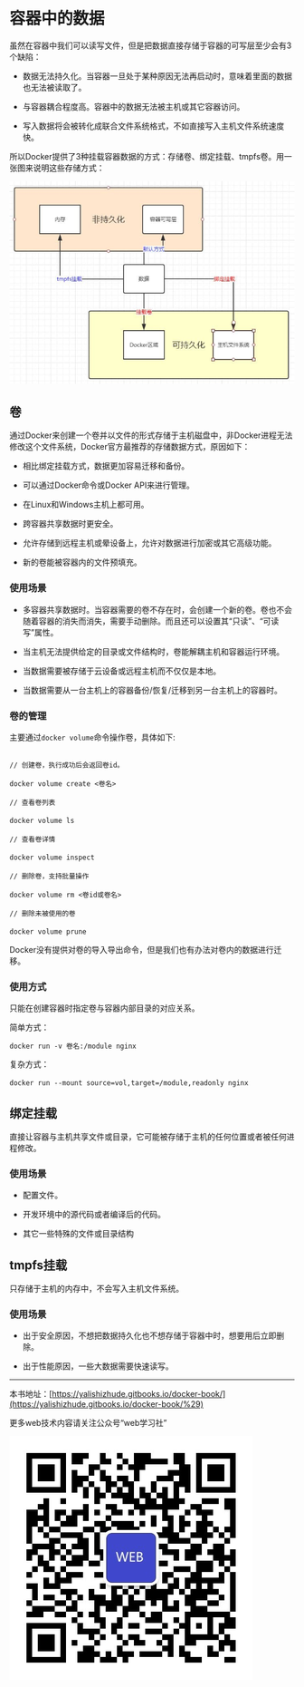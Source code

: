 # 容器中的数据

虽然在容器中我们可以读写文件，但是把数据直接存储于容器的可写层至少会有3个缺陷：

* 数据无法持久化。当容器一旦处于某种原因无法再启动时，意味着里面的数据也无法被读取了。

* 与容器耦合程度高。容器中的数据无法被主机或其它容器访问。

* 写入数据将会被转化成联合文件系统格式，不如直接写入主机文件系统速度快。

所以Docker提供了3种挂载容器数据的方式：存储卷、绑定挂载、tmpfs卷。用一张图来说明这些存储方式：

![](/assets/160b9d6ab15ac44b.jpg)

## 卷

通过Docker来创建一个卷并以文件的形式存储于主机磁盘中，非Docker进程无法修改这个文件系统，Docker官方最推荐的存储数据方式，原因如下：

* 相比绑定挂载方式，数据更加容易迁移和备份。

* 可以通过Docker命令或Docker API来进行管理。

* 在Linux和Windows主机上都可用。

* 跨容器共享数据时更安全。

* 允许存储到远程主机或晕设备上，允许对数据进行加密或其它高级功能。

* 新的卷能被容器内的文件预填充。

### 使用场景

* 多容器共享数据时。当容器需要的卷不存在时，会创建一个新的卷。卷也不会随着容器的消失而消失，需要手动删除。而且还可以设置其“只读”、“可读写”属性。

* 当主机无法提供给定的目录或文件结构时，卷能解耦主机和容器运行环境。

* 当数据需要被存储于云设备或远程主机而不仅仅是本地。

* 当数据需要从一台主机上的容器备份/恢复/迁移到另一台主机上的容器时。

### 卷的管理

主要通过`docker volume`命令操作卷，具体如下:

```

// 创建卷，执行成功后会返回卷id。

docker volume create <卷名>

// 查看卷列表

docker volume ls

// 查看卷详情

docker volume inspect

// 删除卷，支持批量操作

docker volume rm <卷id或卷名>

// 删除未被使用的卷

docker volume prune

```

Docker没有提供对卷的导入导出命令，但是我们也有办法对卷内的数据进行迁移。

### 使用方式

只能在创建容器时指定卷与容器内部目录的对应关系。

简单方式：

`docker run -v 卷名:/module nginx`

复杂方式：

`docker run --mount source=vol,target=/module,readonly nginx`

## 绑定挂载

直接让容器与主机共享文件或目录，它可能被存储于主机的任何位置或者被任何进程修改。

### 使用场景

* 配置文件。

* 开发环境中的源代码或者编译后的代码。

* 其它一些特殊的文件或目录结构

## tmpfs挂载

只存储于主机的内存中，不会写入主机文件系统。

### 使用场景

* 出于安全原因，不想把数据持久化也不想存储于容器中时，想要用后立即删除。

* 出于性能原因，一些大数据需要快速读写。

---

本书地址：[https://yalishizhude.gitbooks.io/docker-book/](https://yalishizhude.gitbooks.io/docker-book/%29)

更多web技术内容请关注公众号“web学习社”

![](/assets/webclub.jpg)

